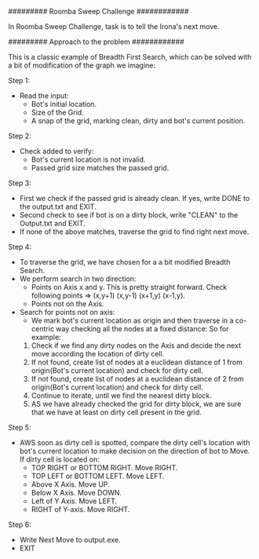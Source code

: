  #########  Roomba Sweep Challenge ############

 In Roomba Sweep Challenge, task is to tell the Irona's next move.

 ######### Approach to the problem ############

 This is a classic example of Breadth First Search, which can be solved with a bit of modification of the graph we imagine:

 Step 1:
 * Read the input:
    * Bot's initial location.
    * Size of the Grid.
    * A snap of the grid, marking clean, dirty and bot's current position.

  Step 2:
  * Check added to verify:
    * Bot's current location is not invalid.
    * Passed grid size matches the passed grid.

  Step 3:
  * First we check if the passed grid is already clean. If yes, write DONE to the output.txt and EXIT.
  * Second check to see if bot is on a dirty block, write "CLEAN" to the Output.txt and EXIT.
  * If none of the above matches, traverse the grid to find right next move.

  Step 4:
  * To traverse the grid, we have chosen for a a bit modified Breadth Search.
  * We perform search in two direction:
    * Points on Axis x and y. This is pretty straight forward. Check following points => (x,y+1) (x,y-1) (x+1,y) (x-1,y).
    * Points not on the Axis.
  * Search for points not on axis:
    * We mark bot's current location as origin and then traverse in a co-centric way checking all the nodes at a fixed distance:
    So for example:
    1) Check if we find any dirty nodes on the Axis and decide the next move according the location of dirty cell.
    2) If not found, create list of nodes at a euclidean distance of 1 from origin(Bot's current location) and check for dirty cell.
    3) If not found, create list of nodes at a euclidean distance of 2 from origin(Bot's current location) and check for dirty cell.
    4) Continue to iterate, until we find the nearest dirty block.
    5) AS we have already checked the grid for dirty block, we are sure that we have at least on dirty cell present in the grid.

  Step 5:
  * AWS soon as dirty cell is spotted, compare the dirty cell's location with bot's current location to make decision on the direction of bot to Move. If dirty cell is located on:
    * TOP RIGHT or BOTTOM RIGHT. Move RIGHT.
    * TOP LEFT or BOTTOM LEFT. Move LEFT.
    * Above X Axis. Move UP.
    * Below X Axis. Move DOWN.
    * Left of Y Axis. Move LEFT.
    * RIGHT of Y-axis. Move RIGHT.

  Step 6:
  * Write Next Move to output.exe.
  * EXIT
